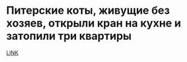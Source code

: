 # Питерские коты, живущие без хозяев, открыли кран на кухне и затопили три квартиры



[LINK](https://varlamov.ru/3317196.html)